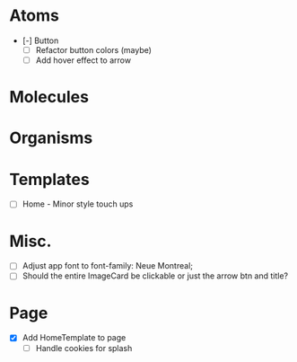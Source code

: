 # Atoms
- [-] Button
  - [ ] Refactor button colors (maybe)
  - [ ] Add hover effect to arrow

# Molecules

# Organisms

# Templates
- [ ] Home - Minor style touch ups

# Misc.
- [ ] Adjust app font to font-family: Neue Montreal;
- [ ] Should the entire ImageCard be clickable or just the arrow btn and title?

# Page
- [x] Add HomeTemplate to page
  - [ ] Handle cookies for splash
